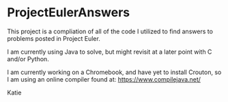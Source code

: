 # ProjectEulerAnswers

This project is a compliation of all of the code I utilized to find answers to problems posted in Project Euler. 

I am currently using Java to solve, but might revisit at a later point with C and/or Python. 
 
 I am currently working on a Chromebook, and have yet to install Crouton, so I am using an online compiler found at:
 https://www.compilejava.net/
 
 Katie
